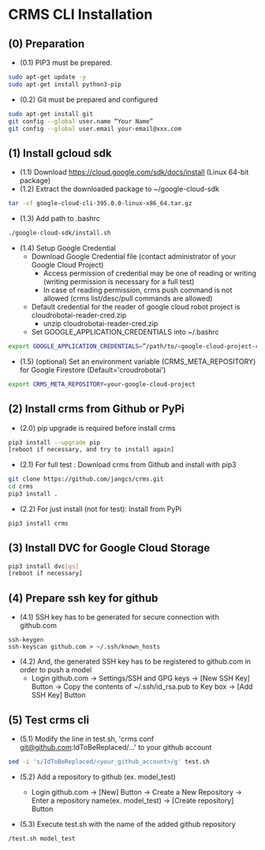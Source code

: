 **CRMS CLI Installation**
===
## (0) Preparation
* (0.1) PIP3 must be prepared.
```sh
sudo apt-get update -y
sudo apt-get install python3-pip
```
* (0.2) Git must be prepared and configured
```sh
sudo apt-get install git
git config --global user.name “Your Name”
git config --global user.email your-email@xxx.com
```

## (1) Install gcloud sdk
* (1.1) Download https://cloud.google.com/sdk/docs/install (Linux 64-bit package)
* (1.2) Extract the downloaded package to ~/google-cloud-sdk
```sh
tar -xf google-cloud-cli-395.0.0-linux-x86_64.tar.gz
```
* (1.3) Add path to .bashrc 
```sh
./google-cloud-sdk/install.sh
```
* (1.4) Setup Google Credential 
    * Download Google Credential file (contact administrator of your Google Cloud Project)
        * Access permission of credential may be one of reading or writing (writing permission is necessary for a full test)
        * In case of reading permission, crms push command is not allowed (crms list/desc/pull commands are allowed) 
    * Default credential for the reader of google cloud robot project is cloudrobotai-reader-cred.zip
        * unzip cloudrobotai-reader-cred.zip 
    * Set GOOGLE_APPLICATION_CREDENTIALS into ~/.bashrc
```sh
export GOOGLE_APPLICATION_CREDENTIALS=”/path/to/<google-cloud-project-credential>.json”
```
<!--
* (1.5) bug fix of protobuf
```sh
pip3 install protobuf==3.20.1
```
* (1.6) dependency fix for fsspec
```sh
pip3 install fsspec==2022.2.0
```
-->
* (1.5) (optional) Set an environment variable (CRMS_META_REPOSITORY) for Google Firestore (Default='croudrobotai')
```sh
export CRMS_META_REPOSITORY=your-google-cloud-project
```

## (2) Install crms from Github or PyPi 
* (2.0) pip upgrade is required before install crms
```sh
pip3 install --upgrade pip
[reboot if necessary, and try to install again]
```
* (2.1) For full test : Download crms from Github and install with pip3
```sh
git clone https://github.com/jangcs/crms.git
cd crms
pip3 install .
```
* (2.2) For just install (not for test): Install from PyPi
```sh
pip3 install crms
```


## (3) Install DVC for Google Cloud Storage
```sh
pip3 install dvc[gs]
[reboot if necessary]
```

<!--
## (4) Install required libraries
```sh
pip3 install GitPython
pip3 install firebase_admin
```
-->
## (4) Prepare ssh key for github
* (4.1) SSH key has to be generated for secure connection with github.com    
```
ssh-keygen
ssh-keyscan github.com > ~/.ssh/known_hosts
```
* (4.2) And, the generated SSH key has to be registered to github.com in order to push a model     
    * Login github.com -> Settings/SSH and GPG keys -> [New SSH Key] Button -> Copy the contents of ~/.ssh/id_rsa.pub to Key box -> [Add SSH Key] Button


## (5) Test crms cli
* (5.1) Modify the line in test.sh, 'crms conf git@github.com:IdToBeReplaced/...' to your github account 
```sh
sed -i 's/IdToBeReplaced/<your_github_account>/g' test.sh
```
* (5.2) Add a repository to github (ex. model_test)
    * Login github.com -> [New] Button -> Create a New Repository -> Enter a repository name(ex. model_test) -> [Create repository] Button

* (5.3) Execute test.sh with the name of the added github repository 
```sh
/test.sh model_test
```
